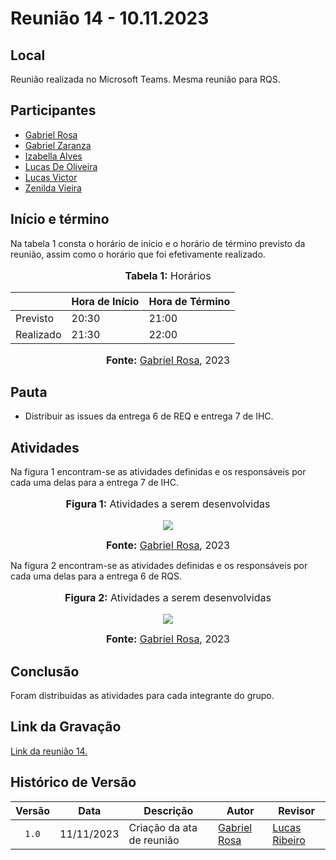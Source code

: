 # Reunião 14 - 10.11.2023

## Local

Reunião realizada no Microsoft Teams.
Mesma reunião para RQS.

## Participantes

* [Gabriel Rosa](https://github.com/gabrielrosa09)
* [Gabriel Zaranza](https://github.com/GZaranza)
* [Izabella Alves](https://github.com/izabellaalves)
* [Lucas De Oliveira](https://github.com/LucasOliveiraDiasMarquesFerreira)
* [Lucas Victor](https://github.com/Lucas13032003)
* [Zenilda Vieira](https://github.com/zenildavieira)

## Início e término

Na tabela 1 consta o horário de início e o horário de término previsto da reunião, assim como o horário que foi efetivamente realizado.

<div align="center">
<font size="3"><p style="text-align: center"><b>Tabela 1:</b> Horários</p></font>

<table>
  <thead>
    <tr>
      <th></th>
      <th>Hora de Início</th>
      <th>Hora de Término</th>
    </tr>
  </thead>
  <tbody>
    <tr>
      <td>Previsto</td>
      <td>20:30</td>
      <td>21:00</td>
    </tr>
    <tr>
      <td>Realizado</td>
      <td>21:30</td>
      <td>22:00</td>
    </tr>
  </tbody>
</table>

<font size="3"><p style="text-align: center"><b>Fonte:</b> <a href="https://github.com/gabrielrosa09">Gabriel Rosa</a>, 2023</p></font>
</div>

## Pauta

* Distribuir as issues da entrega 6 de REQ e entrega 7 de IHC.

## Atividades

Na figura 1 encontram-se as atividades definidas e os responsáveis por cada uma delas para a entrega 7 de IHC.

<div align="center">
<font size="3"><p style="text-align: center"><b>Figura 1:</b> Atividades a serem desenvolvidas</p></font>

<img src="https://github.com/Interacao-Humano-Computador/2023.2-NotaLegal/blob/main/docs/imagens/atas/issues-IHC_7-10-11-2023.jpg?raw=true">

<font size="3"><p style="text-align: center"><b>Fonte:</b> <a href="https://github.com/gabrielrosa09">Gabriel Rosa</a>, 2023</p></font>
</div>

Na figura 2 encontram-se as atividades definidas e os responsáveis por cada uma delas para a entrega 6 de RQS.

<div align="center">
<font size="3"><p style="text-align: center"><b>Figura 2:</b> Atividades a serem desenvolvidas</p></font>

<img src="https://github.com/Interacao-Humano-Computador/2023.2-NotaLegal/blob/main/docs/imagens/atas/issues-RQS_6-10-11-2023.jpg?raw=true">

<font size="3"><p style="text-align: center"><b>Fonte:</b> <a href="https://github.com/gabrielrosa09">Gabriel Rosa</a>, 2023</p></font>
</div>

## Conclusão

Foram distribuidas as atividades para cada integrante do grupo.

## Link da Gravação

[Link da reunião 14.](https://youtu.be/ZHVdu0CWNGk)

## Histórico de Versão

| Versão | Data | Descrição | Autor | Revisor |
| :----: | ---- | --------- | ----- | ------- |
| `1.0`  |11/11/2023| Criação da ata de reunião | [Gabriel Rosa](https://github.com/gabrielrosa09) |  [Lucas Ribeiro](https://github.com/lucassouzs) |
